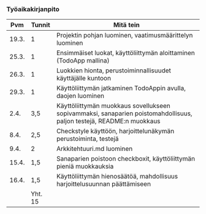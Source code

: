 ### Työaikakirjanpito

| Pvm | Tunnit | Mitä tein  |
| --- | ---    | ---------- |
|19.3.|   1    | Projektin pohjan luominen, vaatimusmäärittelyn luominen | 
|25.3.|   1    | Ensimmäiset luokat, käyttöliittymän aloittaminen (TodoApp mallina) |
|26.3.|   1    | Luokkien hionta, perustoiminnallisuudet käyttäjälle kuntoon |
|29.3.|   1    | Käyttöliittymän jatkaminen TodoAppin avulla, daojen luominen |
| 2.4.|  3,5   | Käyttöliittymän muokkaus sovellukseen sopivammaksi, sanaparien poistomahdollisuus, paljon testejä, README:n muokkaus|
| 8.4.|  2,5   | Checkstyle käyttöön, harjoittelunäkymän perustoiminta, testejä | 
| 9.4.|   2    | Arkkitehtuuri.md luominen |
|15.4.|  1,5   | Sanaparien poistoon checkboxit, käyttöliittymän pieniä muokkauksia |
|16.4.|   1,5    | Käyttöliittymän hienosäätöä, mahdollisuus harjoittelusuunnan päättämiseen |
|     | Yht. 15  |   |